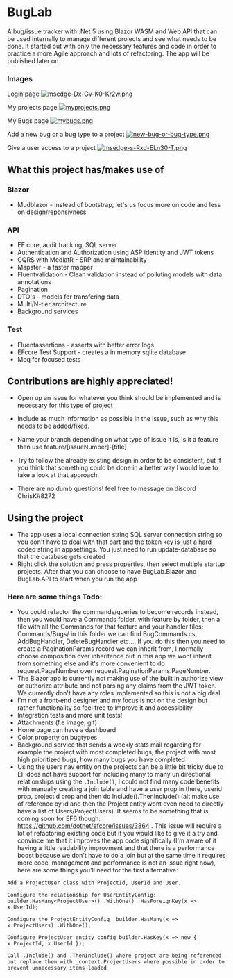 # BugLab
A bug/issue tracker with .Net 5 using Blazor WASM and Web API that can be used internally to manage different projects and see what needs to be done. It started out with only the necessary features and code in order to practice a more Agile approach and lots of refactoring. The app will be published later on

### Images
Login page [![msedge-Dx-Gv-K0-Kr2w.png](https://i.postimg.cc/8zNjRhGL/msedge-Dx-Gv-K0-Kr2w.png)](https://postimg.cc/GHgLrTHp)

My projects page [![myprojects.png](https://i.postimg.cc/rs5YyxZw/myprojects.png)](https://postimg.cc/zHXk0b1s)

My Bugs page [![mybugs.png](https://i.postimg.cc/BvnhvqjL/mybugs.png)](https://postimg.cc/5XD57Wqb)

Add a new bug or a bug type to a project [![new-bug-or-bug-type.png](https://i.postimg.cc/Xv1sGT52/new-bug-or-bug-type.png)](https://postimg.cc/d7d2gN4d)

Give a user access to a project [![msedge-s-Rxd-ELn30-T.png](https://i.postimg.cc/MHBmQySh/msedge-s-Rxd-ELn30-T.png)](https://postimg.cc/bSznXSdT)

## What this project has/makes use of
### Blazor
- Mudblazor - instead of bootstrap, let's us focus more on code and less on design/reponsivness

### API
- EF core, audit tracking, SQL server
- Authentication and Authorization using ASP identity and JWT tokens
- CQRS with MediatR - SRP and maintainability
- Mapster - a faster mapper
- Fluentvalidation - Clean validation instead of polluting models with data annotations
- Pagination 
- DTO's - models for transfering data
- Multi/N-tier architecture
- Background services

### Test
- Fluentassertions - asserts with better error logs
- EFcore Test Support - creates a in memory sqlite database
- Moq for focused tests

## Contributions are highly appreciated!
- Open up an issue for whatever you think should be implemented and is necessary for this type of project
- Include as much information as possible in the issue, such as why this needs to be added/fixed.
- Name your branch depending on what type of issue it is, is it a feature then use feature/[issueNumber]-[title]
- Try to follow the already existing design in order to be consistent, but if you think that something could be done in a better way I would love to take a look at that approach

- There are no dumb questions! feel free to message on discord ChrisK#8272

## Using the project
- The app uses a local connection string SQL server connection string so you don't have to deal with that part and the token key is just a hard coded string in appsettings. You just need to run update-database so that the database gets created
- Right click the solution and press properties, then select multiple startup projects. After that you can choose to have BugLab.Blazor and BugLab.API to start when you run the app

### Here are some things Todo:
- You could refactor the commands/queries to become records instead, then you would have a Commands folder, with feature by folder, then a file with all the Commands for that feature and your handler files: Commands/Bugs/ in this folder we can find BugCommands.cs, AddBugHandler, DeleteBugHandler etc.... If you do this then you need to create a PaginationParams record we can inherit from, I normally choose composition over inheritence but in this app we wont inherit from something else and it's more convenient to do request.PageNumber over request.PaginationParams.PageNumber.
- The Blazor app is currently not making use of the built in authorize view or authorize attribute and not parsing any claims from the JWT token. We currently don't have any roles implemented so this is not a big deal
- I'm not a front-end designer and my focus is not on the design but rather functionality so feel free to improve it and accessibility
- Integration tests and more unit tests!
- Attachments (f.e image, gif)
- Home page can have a dashboard
- Color property on bugtypes
- Background service that sends a weekly stats mail regarding for example the project with most completed bugs, the project with most high prioritized bugs, how many bugs you have completed
- Using the users nav entity on the projects can be a little bit tricky due to EF does not have support for including many to many unidirectional relationships using the `.Include()`, I could not find many code benefits with manually creating a join table and have a user prop in there, userid prop, projectId prop and then do Include().ThenInclude() (alt make use of reference by id and then the Project entity wont even need to directly have a list of Users/ProjectUsers). It seems to be something that is coming soon for EF6 though: https://github.com/dotnet/efcore/issues/3864 . This issue will require a lot of refactoring existing code but if you would like to give it a try and convince me that it improves the app code significally (I'm aware of it having a little readability improvment and that there is a performance boost because we don't have to do a join but at the same time it requires more code, management and performance is not an issue right now), here are some things you'll need for the first alternative: 

`Add a ProjectUser class with ProjectId, UserId and User.`

`Configure the relationship for UserEntityConfig:  builder.HasMany<ProjectUser>()
                .WithOne()
                .HasForeignKey(x => x.UserId);`

`Configure the ProjectEntityConfig  builder.HasMany(x => x.ProjectUsers)
                .WithOne();`

`Configure ProjectUser entity config builder.HasKey(x => new { x.ProjectId, x.UserId });`

`Call .Include() and .ThenInclude() where project are being referenced but replace them with _context.ProjectUsers where possible in order to prevent unnecessary items loaded`



